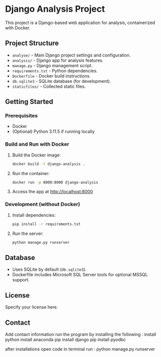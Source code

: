# Django Analysis Project

This project is a Django-based web application for analysis, containerized with Docker.

## Project Structure

- `analyse/` - Main Django project settings and configuration.
- `analysis/` - Django app for analysis features.
- `manage.py` - Django management script.
- `requirements.txt` - Python dependencies.
- `Dockerfile` - Docker build instructions.
- `db.sqlite3` - SQLite database (for development).
- `staticfiles/` - Collected static files.

## Getting Started

### Prerequisites

- Docker
- (Optional) Python 3.11.5 if running locally

### Build and Run with Docker

1. Build the Docker image:

    ```sh
    docker build -t django-analysis .
    ```

2. Run the container:

    ```sh
    docker run -p 8000:8000 django-analysis
    ```

3. Access the app at [http://localhost:8000](http://localhost:8000)

### Development (without Docker)

1. Install dependencies:

    ```sh
    pip install -r requirements.txt
    ```

2. Run the server:

    ```sh
    python manage.py runserver
    ```

## Database

- Uses SQLite by default (`db.sqlite3`).
- Dockerfile includes Microsoft SQL Server tools for optional MSSQL support.

## License

Specify your license here.

## Contact

Add contact information
run the program by installing the following :
install python
install anaconda 
pip install django
pip install pyodbc

after installations open code in terminal run : 
   python manage.py runserver
